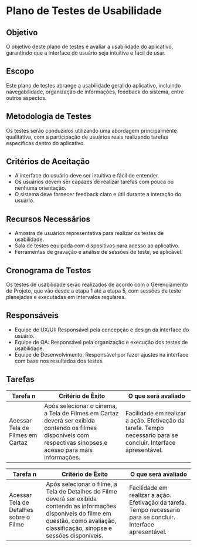 # Plano de Testes de Usabilidade

## Objetivo
O objetivo deste plano de testes é avaliar a usabilidade do aplicativo, garantindo que a interface do usuário seja intuitiva e fácil de usar.

## Escopo
Este plano de testes abrange a usabilidade geral do aplicativo, incluindo navegabilidade, organização de informações, feedback do sistema, entre outros aspectos.

## Metodologia de Testes
Os testes serão conduzidos utilizando uma abordagem principalmente qualitativa, com a participação de usuários reais realizando tarefas específicas dentro do aplicativo.

## Critérios de Aceitação
- A interface do usuário deve ser intuitiva e fácil de entender.
- Os usuários devem ser capazes de realizar tarefas com pouca ou nenhuma orientação.
- O sistema deve fornecer feedback claro e útil durante a interação do usuário.

## Recursos Necessários
- Amostra de usuários representativa para realizar os testes de usabilidade.
- Sala de testes equipada com dispositivos para acesso ao aplicativo.
- Ferramentas de gravação e análise de sessões de teste, se aplicável.

## Cronograma de Testes
Os testes de usabilidade serão realizados de acordo com o Gerenciamento de Projeto, que vão desde a etapa 1 até a etapa 5, com sessões de teste planejadas e executadas em intervalos regulares.

## Responsáveis
- Equipe de UX/UI: Responsável pela concepção e design da interface do usuário.
- Equipe de QA: Responsável pela organização e execução dos testes de usabilidade.
- Equipe de Desenvolvimento: Responsável por fazer ajustes na interface com base nos resultados dos testes.

## Tarefas

|Tarefa n  | Critério de Êxito  |O que será avaliado |
|-------|-------------------------|----|
|Acessar Tela de Filmes em Cartaz| Após selecionar o cinema, a Tela de Filmes em Cartaz deverá ser exibida contendo os filmes disponíveis com respectivas sinopses e acesso para mais informações. | Facilidade em realizar a ação. Efetivação da tarefa. Tempo necessario para se concluir. Interface apresentável.  | 

|Tarefa n  | Critério de Êxito  |O que será avaliado |
|-------|-------------------------|----|
|Acessar Tela de Detalhes sobre o Filme| Após selecionar o filme, a Tela de Detalhes do Filme deverá ser exibida contendo as informações disponíveis do filme em questão, como avaliação, classificação, sinopse e sessões disponíveis. | Facilidade em realizar a ação. Efetivação da tarefa. Tempo necessario para se concluir. Interface apresentável.  | 
